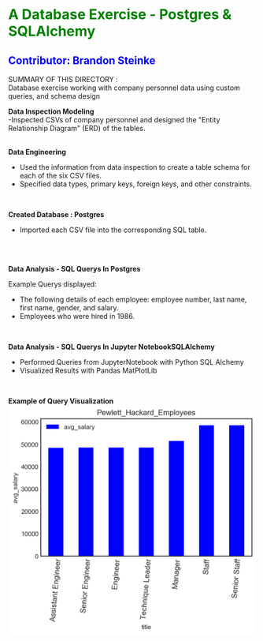 
<h1 style="color: green;" > A Database Exercise - Postgres & SQLAlchemy </h1>
<h2 style="color: blue;" > Contributor: Brandon Steinke </h2>

SUMMARY OF THIS DIRECTORY : <br>
Database exercise working with company personnel  data using custom queries, and schema design
<br>


**Data Inspection Modeling**<br>
-Inspected CSVs of company personnel and  designed the "Entity Relationship Diagram" (ERD) of the tables. <br>
<br>

**Data Engineering**<br>
- Used the information from data inspection to create a table schema for each of the six CSV files.<br>
- Specified data types, primary keys, foreign keys, and other constraints. <br>
<br>

**Created Database : Postgres**<br>
- Imported each CSV file into the corresponding SQL table.
<br>
<br>

**Data Analysis - SQL Querys In Postgres**<br>

Example Querys displayed:<br>
- The following details of each employee: employee number, last name, first name, gender, and salary.<br>
- Employees who were hired in 1986. <br>
<br>

**Data Analysis - SQL Querys In Jupyter NotebookSQLAlchemy**
- Performed Queries from JupyterNotebook with Python SQL Alchemy  <br>
- Visualized Results with Pandas MatPlotLib <br>
<br>

**Example of Query Visualization**
<img src="https://github.com/BrandinO771/sql-challenge/blob/master/EmployeeSQL/pandas_diagrams/BS__PewLett_Avg_Sal.png">

